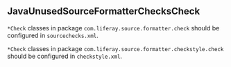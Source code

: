 ## JavaUnusedSourceFormatterChecksCheck

`*Check` classes in package `com.liferay.source.formatter.check` should be
configured in `sourcechecks.xml`.

`*Check` classes in package `com.liferay.source.formatter.checkstyle.check`
should be configured in `checkstyle.xml`.